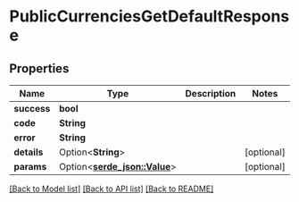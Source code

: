 # PublicCurrenciesGetDefaultResponse

## Properties

Name | Type | Description | Notes
------------ | ------------- | ------------- | -------------
**success** | **bool** |  | 
**code** | **String** |  | 
**error** | **String** |  | 
**details** | Option<**String**> |  | [optional]
**params** | Option<[**serde_json::Value**](.md)> |  | [optional]

[[Back to Model list]](../README.md#documentation-for-models) [[Back to API list]](../README.md#documentation-for-api-endpoints) [[Back to README]](../README.md)


